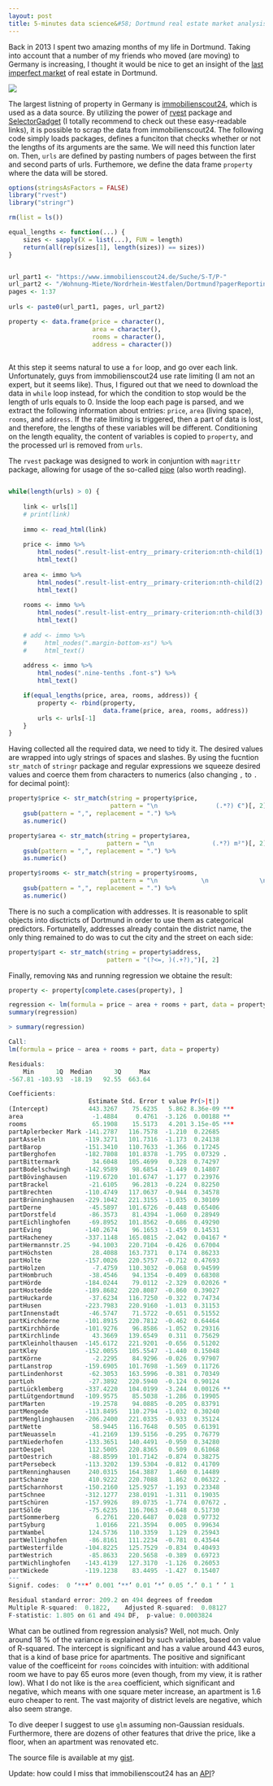 ```yaml
---
layout: post
title: 5-minutes data science&#58; Dortmund real estate market analysis
---
```


Back in 2013 I spent two amazing months of my life in Dortmund. Taking into account that a number of my friends who moved (are moving) to Germany is increasing, I thought it would be nice to get an insight of the [last imperfect market](http://www.bbc.com/news/business-34531638) of real estate in Dortmund.

![](http://static4.businessinsider.com/image/54c26cf9eab8ead5409e2908-1190-625/80-things-you-probably-dont-know-about-the-monopoly-board-game.jpg)

The largest listning of property in Germany is [immobilienscout24](https://www.immobilienscout24.de), which is used as a data source. By utilizing the power of [rvest](https://blog.rstudio.org/2014/11/24/rvest-easy-web-scraping-with-r/) package and [SelectorGadget](https://cran.r-project.org/web/packages/rvest/vignettes/selectorgadget.html) (I totally recommend to check out these easy-readable links), it is possible to scrap the data from immobilienscout24. The following code simply loads packages, defines a funciton that checks whether or not the lengths of its arguments are the same. We will need this function later on. Then, `urls` are defined by pasting numbers of pages between the first and second parts of urls. Furthemore, we define the data frame `property` where the data will be stored.

```r
options(stringsAsFactors = FALSE)
library("rvest")
library("stringr")

rm(list = ls())

equal_lengths <- function(...) {
    sizes <- sapply(X = list(...), FUN = length)
    return(all(rep(sizes[1], length(sizes)) == sizes))
}


url_part1 <- "https://www.immobilienscout24.de/Suche/S-T/P-"
url_part2 <- "/Wohnung-Miete/Nordrhein-Westfalen/Dortmund?pagerReporting=true"
pages <- 1:37
    
urls <- paste0(url_part1, pages, url_part2)

property <- data.frame(price = character(),
                       area = character(),
                       rooms = character(),
                       address = character())
                       
```

At this step it seems natural to use a `for` loop, and go over each link. Unfortunately, guys from immobilienscout24 use rate limiting (I am not an expert, but it seems like). Thus, I figured out that we need to download the data in `while` loop instead, for which the condition to stop would be the length of urls equals to 0. Inside the loop each page is parsed, and we extract the following information about entries: `price`, `area` (living space), `rooms`, and `address`. If the rate limiting is triggered, then a part of data is lost, and therefore, the lengths of these variables will be different. Conditioning on the length equality, the content of variables is copied to `property`, and the processed url is removed from `urls`.

The `rvest` package was designed to work in conjuntion with `magrittr` package, allowing for usage of the so-called [pipe](https://www.r-bloggers.com/why-bother-with-magrittr/) (also worth reading).

```r

while(length(urls) > 0) {
    
    link <- urls[1]
    # print(link)
    
    immo <- read_html(link)
    
    price <- immo %>% 
        html_nodes(".result-list-entry__primary-criterion:nth-child(1) .font-line-xs") %>%
        html_text()
    
    area <- immo %>% 
        html_nodes(".result-list-entry__primary-criterion:nth-child(2) .font-line-xs") %>%
        html_text()
    
    rooms <- immo %>% 
        html_nodes(".result-list-entry__primary-criterion:nth-child(3) .font-line-xs") %>%
        html_text()
    
    # add <- immo %>% 
    #     html_nodes(".margin-bottom-xs") %>%
    #     html_text()
    
    address <- immo %>% 
        html_nodes(".nine-tenths .font-s") %>%
        html_text()

    if(equal_lengths(price, area, rooms, address)) {
        property <- rbind(property, 
                          data.frame(price, area, rooms, address))
        urls <- urls[-1]
    }
}

```

Having collected all the required data, we need to tidy it. The desired values are wrapped into ugly strings of spaces and slashes. By using the fucntion `str_match` of `stringr` package and regular expressions we squeeze desired values and coerce them from characters to numerics (also changing `,` to `.` for decimal point):

```r
property$price <- str_match(string = property$price,
                            pattern = "\n                (.*?) €")[, 2] %>%
    gsub(pattern = ",", replacement = ".") %>% 
    as.numeric()

property$area <- str_match(string = property$area,
                           pattern = "\n                (.*?) m²")[, 2] %>%
    gsub(pattern = ",", replacement = ".") %>%
    as.numeric()

property$rooms <- str_match(string = property$rooms,
                            pattern = "\n            \n              \n              \n                (.*?)\n              \n            \n            \n              Zi.\n            \n          ")[, 2] %>%
    gsub(pattern = ",", replacement = ".") %>%
    as.numeric()
```

There is no such a complication with addresses. It is reasonable to split objects into disctricts of Dortmund in order to use them as categorical predictors. Fortunatelly, addresses already contain the district name, the only thing remained to do was to cut the city and the street on each side:

```r
property$part <- str_match(string = property$address,
                           pattern = "(?<=, )(.+?),")[, 2]
```

Finally, removing `NA`s and running regression we obtaine the result:

```r
property <- property[complete.cases(property), ]

regression <- lm(formula = price ~ area + rooms + part, data = property)
summary(regression)
```

```r
> summary(regression)

Call:
lm(formula = price ~ area + rooms + part, data = property)

Residuals:
    Min      1Q  Median      3Q     Max 
-567.81 -103.93  -18.19   92.55  663.64 

Coefficients:
                      Estimate Std. Error t value Pr(>|t|)    
(Intercept)           443.3267    75.6235   5.862 8.36e-09 ***
area                   -1.4884     0.4761  -3.126  0.00188 ** 
rooms                  65.1908    15.5173   4.201 3.15e-05 ***
partAplerbecker Mark -141.2787   116.7578  -1.210  0.22685    
partAsseln           -119.3271   101.7316  -1.173  0.24138    
partBarop            -151.3410   110.7633  -1.366  0.17245    
partBerghofen        -182.7808   101.8378  -1.795  0.07329 .  
partBittermark         34.6048   105.4699   0.328  0.74297    
partBodelschwingh    -142.9589    98.6854  -1.449  0.14807    
partBövinghausen     -119.6720   101.6747  -1.177  0.23976    
partBrackel           -21.6105    96.2813  -0.224  0.82250    
partBrechten         -110.4749   117.0637  -0.944  0.34578    
partBrünninghausen   -229.1042   221.3155  -1.035  0.30109    
partDerne             -45.5897   101.6726  -0.448  0.65406    
partDorstfeld         -86.3573    81.4394  -1.060  0.28949    
partEichlinghofen     -69.8952   101.8562  -0.686  0.49290    
partEving            -140.2674    96.1653  -1.459  0.14531    
partHacheney         -337.1148   165.0815  -2.042  0.04167 *  
partHermannstr.25     -94.1003   220.7104  -0.426  0.67004    
partHöchsten           28.4088   163.7371   0.174  0.86233    
partHolte            -157.0026   220.5757  -0.712  0.47693    
partHolzen             -7.4759   110.3032  -0.068  0.94599    
partHombruch          -38.4546    94.1354  -0.409  0.68308    
partHörde            -184.0244    79.0112  -2.329  0.02026 *  
partHostedde         -189.8682   220.8087  -0.860  0.39027    
partHuckarde          -37.6234   116.7250  -0.322  0.74734    
partHusen            -223.7983   220.9160  -1.013  0.31153    
partInnenstadt        -46.5747    71.5722  -0.651  0.51552    
partKirchderne       -101.8915   220.7812  -0.462  0.64464    
partKirchhörde       -101.9276    96.8586  -1.052  0.29316    
partKirchlinde         43.3669   139.6549   0.311  0.75629    
partKleinholthausen  -145.6172   221.9201  -0.656  0.51202    
partKley             -152.0055   105.5547  -1.440  0.15048    
partKörne              -2.2295    84.9296  -0.026  0.97907    
partLanstrop         -159.6905   101.7698  -1.569  0.11726    
partLindenhorst       -62.3053   163.5996  -0.381  0.70349    
partLoh               -27.3892   220.5940  -0.124  0.90124    
partLücklemberg      -337.4220   104.0199  -3.244  0.00126 ** 
partLütgendortmund   -109.9575    85.5038  -1.286  0.19905    
partMarten            -19.2578    94.0885  -0.205  0.83791    
partMengede          -113.8495   110.2794  -1.032  0.30240    
partMenglinghausen   -206.2400   221.0335  -0.933  0.35124    
partNette              58.9445   116.7648   0.505  0.61391    
partNeuasseln         -41.2169   139.5156  -0.295  0.76779    
partNiederhofen      -133.3651   140.4491  -0.950  0.34280    
partOespel            112.5005   220.8365   0.509  0.61068    
partOestrich          -88.8599   101.7142  -0.874  0.38275    
partPersebeck        -113.3202   139.5304  -0.812  0.41709    
partRenninghausen     240.0315   164.3887   1.460  0.14489    
partSchanze           410.9222   220.7088   1.862  0.06322 .  
partScharnhorst      -150.2160   125.9257  -1.193  0.23348    
partSchnee           -312.1277   238.0191  -1.311  0.19035    
partSchüren          -157.9926    89.0735  -1.774  0.07672 .  
partSölde             -75.6235   116.7063  -0.648  0.51730    
partSommerberg          6.2761   220.6487   0.028  0.97732    
partSyburg              1.0166   221.3594   0.005  0.99634    
partWambel            124.5736   110.3359   1.129  0.25943    
partWellinghofen      -86.8161   111.2234  -0.781  0.43544    
partWesterfilde      -104.8225   125.7529  -0.834  0.40493    
partWestrich          -85.8633   220.5658  -0.389  0.69723    
partWichlinghofen    -143.4139   127.3170  -1.126  0.26053    
partWickede          -119.1238    83.4495  -1.427  0.15407    
---
Signif. codes:  0 ‘***’ 0.001 ‘**’ 0.01 ‘*’ 0.05 ‘.’ 0.1 ‘ ’ 1

Residual standard error: 209.2 on 494 degrees of freedom
Multiple R-squared:  0.1822,	Adjusted R-squared:  0.08127 
F-statistic: 1.805 on 61 and 494 DF,  p-value: 0.0003824
```
What can be outlined from regression analysis? Well, not much. Only around 18 % of the variance is explained by such variables, based on value of R-squared. The intercept is significant and has a value around 443 euros, that is a kind of base price for apartments. The positive and significant value of the coefficeint for `rooms` coincides with intuition: with additional room we have to pay 65 euros more (even though, from my view, it is rather low). What I do not like is the `area` coefficient, which significant and negative, which means with one square meter increase, an apartment is 1.6 euro cheaper to rent. The vast majority of district levels are negative, which also seem strange.

To dive deeper I suggest to use `glm` assuming non-Gaussian residuals. Furthermore, there are dozens of other features that drive the price, like a floor, when an apartment was renovated etc. 

The source file is available at my [gist](https://gist.github.com/irudnyts/9919fd110dabeea41c12894f2275adf9).

Update: how could I miss that immobilienscout24 has an [API](https://api.immobilienscout24.de/)? 